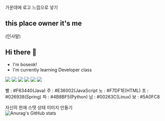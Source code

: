 <!--
**choiboseok/choiboseok** is a ✨ _special_ ✨ repository because its `README.md` (this file) appears on your GitHub profile.

Here are some ideas to get you started:

- 🔭 I’m currently working on ...
- 🌱 I’m currently learning ...
- 👯 I’m looking to collaborate on ...
- 🤔 I’m looking for help with ...
- 💬 Ask me about ...
- 📫 How to reach me: ...
- 😄 Pronouns: ...
- ⚡ Fun fact: ...
-->
가운데에 로고 느낌으로 넣기
## this place owner it's me 
(인사말)
## Hi there 👋
- I'm boseok!
- I'm currently learning Developer class
<img src="https://img.shields.io/badge/Java-F63440?style=for-the-badge&logo=grubhub&logoColor=white">
<img src="https://img.shields.io/badge/JavaScript-FF6600?style=for-the-badge&logo=netbsd&logoColor=white">
<img src="https://img.shields.io/badge/HTML-FFDB00?style=for-the-badge&logo=labview&logoColor=white">
<img src="https://img.shields.io/badge/Spring-1FB141?style=for-the-badge&logo=icons8&logoColor=white">
<img src="https://img.shields.io/badge/Python-0049D7?style=for-the-badge&logo=dictionarydotcom&logoColor=white">
<img src="https://img.shields.io/badge/Linux-123F6D?style=for-the-badge&logo=ovh&logoColor=white">

  빨 : #F63440(Java)
  주 : #E36002(JavaScript
  노 : #F7DF1E(HTML)
  초 : #026938(Spring)
  파 : #4B8BF5(Python)
  남 : #00263C(Linux)
  보 : #5A0FC8

자신의 현재 스탯 상태 이미지 만들기
<br>
![Anurag's GitHub stats](https://github-readme-stats.vercel.app/api?username=choiboseok&show_icons=true&theme=dracula)
